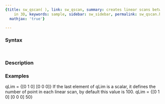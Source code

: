 ```yaml
---
{title: sw_qscan( ), link: sw_qscan, summary: creates linear scans between Q points
    in 3D, keywords: sample, sidebar: sw_sidebar, permalink: sw_qscan.html, folder: swfiles,
  mathjax: 'true'}

---
```


### Syntax

` `

### Description



### Examples

qLim = {[0 1 0] [0 0 0]}
If the last element of qLim is a scalar, it defines the number of point
in each linear scan, by default this value is 100.
qLim = {[0 1 0] [0 0 0] 50}

